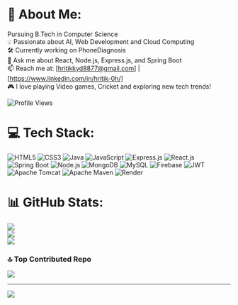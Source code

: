 # 💫 About Me:
 Pursuing B.Tech in Computer Science<br>💡 Passionate about AI, Web Development  and Cloud Computing<br>🛠️ Currently working on PhoneDiagnosis <br>💬 Ask me about React, Node.js, Express.js, and Spring Boot<br>📫 Reach me at: [hritikkyd8877@gmail.com] | [https://www.linkedin.com/in/hritik-0h/]<br>🎮 I love playing Video games, Cricket and exploring new tech trends!

 ![Profile Views](https://komarev.com/ghpvc/?username=Ujjwal-Source&color=blue)


# 💻 Tech Stack:
![HTML5](https://img.shields.io/badge/html5-%23E34F26.svg?style=for-the-badge&logo=html5&logoColor=white) ![CSS3](https://img.shields.io/badge/css3-%231572B6.svg?style=for-the-badge&logo=css3&logoColor=white) ![Java](https://img.shields.io/badge/java-%23ED8B00.svg?style=for-the-badge&logo=openjdk&logoColor=white) ![JavaScript](https://img.shields.io/badge/javascript-%23323330.svg?style=for-the-badge&logo=javascript&logoColor=%23F7DF1E) ![Express.js](https://img.shields.io/badge/express.js-%23404d59.svg?style=for-the-badge&logo=express&logoColor=%2361DAFB) ![React.js](https://img.shields.io/badge/React.js-%2361DAFB.svg?style=for-the-badge&logo=react&logoColor=%23323330) ![Spring Boot](https://img.shields.io/badge/Spring%20Boot-%236DB33F.svg?style=for-the-badge&logo=springboot&logoColor=white)  ![Node.js](https://img.shields.io/badge/Node.js-%23339933.svg?style=for-the-badge&logo=nodedotjs&logoColor=white) ![MongoDB](https://img.shields.io/badge/MongoDB-%234ea94b.svg?style=for-the-badge&logo=mongodb&logoColor=white) ![MySQL](https://img.shields.io/badge/mysql-4479A1.svg?style=for-the-badge&logo=mysql&logoColor=white) ![Firebase](https://img.shields.io/badge/firebase-a08021?style=for-the-badge&logo=firebase&logoColor=ffcd34) ![JWT](https://img.shields.io/badge/JWT-black?style=for-the-badge&logo=JSON%20web%20tokens) ![Apache Tomcat](https://img.shields.io/badge/apache%20tomcat-%23F8DC75.svg?style=for-the-badge&logo=apache-tomcat&logoColor=black) ![Apache Maven](https://img.shields.io/badge/Apache%20Maven-C71A36?style=for-the-badge&logo=Apache%20Maven&logoColor=white)  ![Render](https://img.shields.io/badge/Render-%46E3B7.svg?style=for-the-badge&logo=render&logoColor=white) 




# 📊 GitHub Stats:
![](https://github-readme-stats.vercel.app/api?username=Hritik8877&theme=dark&hide_border=false&include_all_commits=false&count_private=false)<br/>
![](https://github-readme-streak-stats.herokuapp.com/?user=Hritik8877&theme=dark&hide_border=false)<br/>
![](https://github-readme-stats.vercel.app/api/top-langs/?username=Hritik8877&theme=dark&hide_border=false&include_all_commits=false&count_private=false&layout=compact)

### 🔝 Top Contributed Repo
![](https://github-contributor-stats.vercel.app/api?username=Hritik8877&limit=5&theme=dark&combine_all_yearly_contributions=true)

---
[![](https://visitcount.itsvg.in/api?id=Hritik8877&icon=0&color=0)](https://visitcount.itsvg.in)

<!-- Proudly created with GPRM ( https://gprm.itsvg.in ) -->
